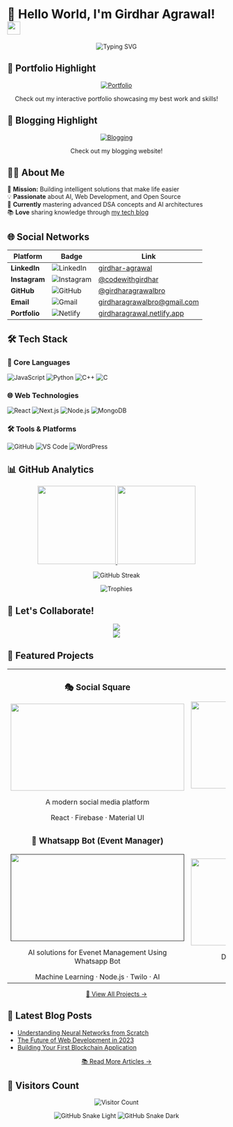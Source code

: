 # 🚀 Hello World, I'm Girdhar Agrawal! <img src="https://media.giphy.com/media/hvRJCLFzcasrR4ia7z/giphy.gif" width="30px">

<div align="center">
  <img src="https://readme-typing-svg.demolab.com?font=Fira+Code&pause=1000&color=FF7F50&width=435&lines=AI+Developer;Web+Enthusiast;Problem+Solver;Tech+Blogger" alt="Typing SVG" />
</div>

## 🌟 Portfolio Highlight

<div align="center">
  <a href="https://girdharagrawal.netlify.app" target="_blank">
    <img src="https://img.shields.io/badge/✨_Portfolio-FF4088?style=for-the-badge&logo=netlify&logoColor=white" alt="Portfolio"/>
  </a>
  <br/>
  <p>Check out my interactive portfolio showcasing my best work and skills!</p>
</div>

## 🌟 Blogging Highlight

<div align="center">
  <a href="https://girdharagrawal.netlify.app" target="_blank">
    <img src="https://img.shields.io/badge/✨_Blogging-007bff?style=for-the-badge&logo=netlify&logoColor=white" alt="Blogging"/>
  </a>
  <br/>
  <p>Check out my blogging website!</p>
</div>


## 👨‍💻 About Me

🎯 **Mission:** Building intelligent solutions that make life easier  
💡 **Passionate** about AI, Web Development, and Open Source  
🌱 **Currently** mastering advanced DSA concepts and AI architectures  
📚 **Love** sharing knowledge through [my tech blog](https://codewithgirdhar.great-site.net)  

## 🌐 Social Networks

<div align="center">
  
  | Platform | Badge | Link |
  |----------|-------|------|
  | **LinkedIn** | ![LinkedIn](https://img.shields.io/badge/-LinkedIn-0077B5?style=flat-square&logo=linkedin&logoColor=white) | [girdhar-agrawal](https://www.linkedin.com/in/girdhar-agrawal-124346220) |
  | **Instagram** | ![Instagram](https://img.shields.io/badge/-Instagram-E4405F?style=flat-square&logo=instagram&logoColor=white) | [@codewithgirdhar](https://www.instagram.com/codewithgirdhar/) |
  | **GitHub** | ![GitHub](https://img.shields.io/badge/-GitHub-181717?style=flat-square&logo=github&logoColor=white) | [@girdharagrawalbro](https://github.com/girdharagrawalbro) |
  | **Email** | ![Gmail](https://img.shields.io/badge/-Gmail-D14836?style=flat-square&logo=gmail&logoColor=white) | [girdharagrawalbro@gmail.com](mailto:girdharagrawalbro@gmail.com) |
  | **Portfolio** | ![Netlify](https://img.shields.io/badge/-Portfolio-00C7B7?style=flat-square&logo=netlify&logoColor=white) | [girdharagrawal.netlify.app](https://girdharagrawal.netlify.app) |
  
</div>


## 🛠 Tech Stack

### 🧠 Core Languages
![JavaScript](https://img.shields.io/badge/-JavaScript-F7DF1E?style=for-the-badge&logo=javascript&logoColor=black)
![Python](https://img.shields.io/badge/-Python-3776AB?style=for-the-badge&logo=python&logoColor=white)
![C++](https://img.shields.io/badge/-C++-00599C?style=for-the-badge&logo=c%2B%2B&logoColor=white)
![C](https://img.shields.io/badge/-C-A8B9CC?style=for-the-badge&logo=c&logoColor=black)

### 🌐 Web Technologies
![React](https://img.shields.io/badge/-React-61DAFB?style=for-the-badge&logo=react&logoColor=black)
![Next.js](https://img.shields.io/badge/-Next.js-000000?style=for-the-badge&logo=next.js&logoColor=white)
![Node.js](https://img.shields.io/badge/-Node.js-339933?style=for-the-badge&logo=node.js&logoColor=white)
![MongoDB](https://img.shields.io/badge/-MongoDB-47A248?style=for-the-badge&logo=mongodb&logoColor=white)

### 🛠️ Tools & Platforms
![GitHub](https://img.shields.io/badge/-GitHub-181717?style=for-the-badge&logo=github&logoColor=white)
![VS Code](https://img.shields.io/badge/-VS_Code-007ACC?style=for-the-badge&logo=visual-studio-code&logoColor=white)
![WordPress](https://img.shields.io/badge/-WordPress-21759B?style=for-the-badge&logo=wordpress&logoColor=white)

## 📊 GitHub Analytics

<div align="center">
  
  <a href="https://github.com/girdharagrawalbro">
    <img height="180em" src="https://github-readme-stats.vercel.app/api?username=girdharagrawalbro&show_icons=true&theme=radical&include_all_commits=true&count_private=true&hide_border=true"/>
    <img height="180em" src="https://github-readme-stats.vercel.app/api/top-langs/?username=girdharagrawalbro&layout=compact&langs_count=8&theme=radical&hide_border=true"/>
  </a>
  
  ![GitHub Streak](https://github-readme-streak-stats.herokuapp.com/?user=girdharagrawalbro&theme=radical&hide_border=true)
  
  <img src="https://github-profile-trophy.vercel.app/?username=girdharagrawalbro&theme=radical&no-frame=true&row=1&column=7" alt="Trophies" />
  
</div>

## 🤝 Let's Collaborate!

<div align="center">
  
  <a href="https://www.linkedin.com/in/girdhar-agrawal-124346220" target="_blank">
    <img src="https://img.shields.io/badge/-Let's%20Connect%20on%20LinkedIn-0077B5?style=for-the-badge&logo=linkedin&logoColor=white"/>
  </a>
  <br>
  <a href="mailto:girdharagrawalbro@gmail.com">
    <img src="https://img.shields.io/badge/-Shoot%20me%20an%20Email-D14836?style=for-the-badge&logo=gmail&logoColor=white"/>
  </a>
  
</div>


## 🚀 Featured Projects

<table align="center">
  <tr>
    <td width="50%">
      <h3 align="center">🎭 Social Square</h3>
      <div align="center">
        <a href="https://social-square.netlify.app/" target="_blank">
          <img src="https://github.com/user-attachments/assets/a2dedbb9-06dd-4068-a475-4fa469a08130" width="400" height="200"/>
        </a>
        <p>A modern social media platform</p>
        <span>React · Firebase · Material UI</span>
      </div>
    </td>
    <td width="50%">
      <h3 align="center">🤖 ChatGPT Clone</h3>
      <div align="center">
        <a href="https://chatgpt-girdhar.netlify.app/" target="_blank">
          <img src="https://github.com/user-attachments/assets/7b7df103-b3a3-45a6-b088-c095aa2d609d" width="400" height="200"/>
        </a>
        <p>AI-powered chatbot interface</p>
        <span>OpenAI API · React · Node.js</span>
      </div>
    </td>
  </tr>
  <tr>
    <td width="50%">
      <h3 align="center">🌱 Whatsapp Bot (Event Manager)</h3>
      <div align="center">
        <a href="" target="_blank">
          <img src="https://github.com/user-attachments/assets/bd01a8e3-fadd-43e4-a137-db5d7d5fd68f" width="400" height="200"/>
        </a>
        <p>AI solutions for Evenet Management Using Whatsapp Bot</p>
        <span>Machine Learning · Node.js · Twilo · AI </span>
      </div>
    </td>
    <td width="50%">
      <h3 align="center">💸 Crowdfunding DApp</h3>
      <div align="center">
        <a href="https://crowdfunding-dapp-liard.vercel.app/" target="_blank">
          <img src="https://github.com/user-attachments/assets/5a6062bf-abd3-4250-bcd7-fb1712ed7952" width="400" height="200"/>
        </a>
        <p>Decentralized fundraising platform</p>
        <span>Blockchain · Solidity · Web3.js</span>
      </div>
    </td>
  </tr>
</table>

<p align="center">
  <a href="https://github.com/girdharagrawalbro?tab=repositories" target="_blank">📂 View All Projects →</a>
</p>

## 📝 Latest Blog Posts

<!-- BLOG-POST-LIST:START -->
- [Understanding Neural Networks from Scratch](https://codewithgirdhar.great-site.net)
- [The Future of Web Development in 2023](https://codewithgirdhar.great-site.net)
- [Building Your First Blockchain Application](https://codewithgirdhar.great-site.net)
<!-- BLOG-POST-LIST:END -->

<p align="center">
  <a href="https://codewithgirdhar.great-site.net" target="_blank">📚 Read More Articles →</a>
</p>


## 👀 Visitors Count

<div align="center">
  
  ![Visitor Count](https://profile-counter.glitch.me/girdharagrawalbro/count.svg)
  
</div>

<div align="center">
  
  ![GitHub Snake Light](https://github.com/girdharagrawalbro/girdharagrawalbro/blob/output/github-contribution-grid-snake.svg#gh-light-mode-only)
  ![GitHub Snake Dark](https://github.com/girdharagrawalbro/girdharagrawalbro/blob/output/github-contribution-grid-snake-dark.svg#gh-dark-mode-only)
  
</div>
